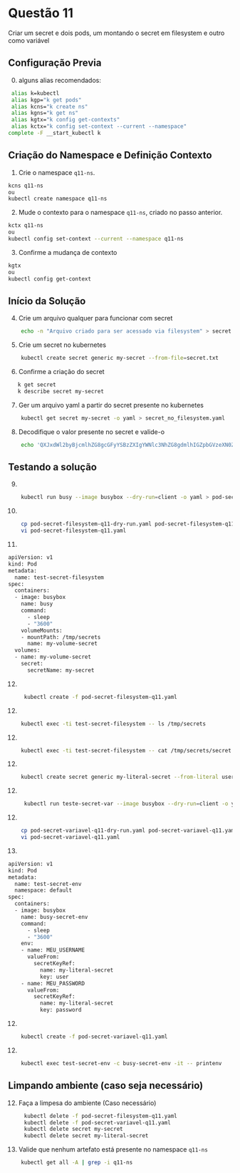 # Questão 11

Criar um secret e dois pods, um montando o secret em filesystem e outro como variável

## Configuração Previa
0. alguns alias recomendados:
```bash
 alias k=kubectl
 alias kgp="k get pods"
 alias kcns="k create ns"
 alias kgns="k get ns"
 alias kgtx="k config get-contexts"
 alias kctx="k config set-context --current --namespace"
complete -F __start_kubectl k
```

## Criação do Namespace e Definição Contexto 
1. Crie o namespace `q11-ns`.
```bash
kcns q11-ns
ou
kubectl create namespace q11-ns
```
2. Mude o contexto para o namespace `q11-ns`, criado no passo anterior.
```bash
kctx q11-ns
ou
kubectl config set-context --current --namespace q11-ns
```
3. Confirme a mudança de contexto
```bash
kgtx
ou
kubectl config get-context
```

## Início da Solução
4. Crie um arquivo qualquer para funcionar com secret
```bash
    echo -n "Arquivo criado para ser acessado via filesystem" > secret.txt
```
5. Crie um secret no kubernetes
```bash
    kubectl create secret generic my-secret --from-file=secret.txt
```
6. Confirme a criação do secret 
```bash
   k get secret
   k describe secret my-secret
```
7. Ger um arquivo yaml a partir do secret presente no kubernetes
```bash
    kubectl get secret my-secret -o yaml > secret_no_filesystem.yaml
```
8. Decodifique o valor presente no secret e valide-o
```bash
    echo 'QXJxdWl2byBjcmlhZG8gcGFyYSBzZXIgYWNlc3NhZG8gdmlhIGZpbGVzeXN0ZW0=' | base64 --decode 
```   

## Testando a solução
9. 
```bash
    kubectl run busy --image busybox --dry-run=client -o yaml > pod-secret-filesystem-q11-dry-run.yaml
```
10. 
```bash
    cp pod-secret-filesystem-q11-dry-run.yaml pod-secret-filesystem-q11.yaml
    vi pod-secret-filesystem-q11.yaml 
```
11. 
```bash
apiVersion: v1
kind: Pod
metadata:
  name: test-secret-filesystem
spec:
  containers:
  - image: busybox
    name: busy
    command:
      - sleep
      - "3600"
    volumeMounts:
    - mountPath: /tmp/secrets
      name: my-volume-secret
  volumes:
  - name: my-volume-secret
    secret:
      secretName: my-secret
```
12. 
```bash
     kubectl create -f pod-secret-filesystem-q11.yaml
```
12. 
```bash
    kubectl exec -ti test-secret-filesystem -- ls /tmp/secrets
```
12. 
```bash
    kubectl exec -ti test-secret-filesystem -- cat /tmp/secrets/secret.txt
```

12. 
```bash
    kubectl create secret generic my-literal-secret --from-literal user=pedrodevops --from-literal password=devops123# -o yaml > secret_na_variavel.yaml
```
12. 
```bash
     kubectl run teste-secret-var --image busybox --dry-run=client -o yaml > pod-secret-variavel-q11-dry-run.yaml
```
12. 
```bash
    cp pod-secret-variavel-q11-dry-run.yaml pod-secret-variavel-q11.yaml
    vi pod-secret-variavel-q11.yaml
```
13. 
```bash
apiVersion: v1
kind: Pod
metadata:
  name: test-secret-env
  namespace: default
spec:
  containers:
  - image: busybox
    name: busy-secret-env
    command:
      - sleep
      - "3600"
    env:
    - name: MEU_USERNAME
      valueFrom:
        secretKeyRef:
          name: my-literal-secret
          key: user
    - name: MEU_PASSWORD
      valueFrom:
        secretKeyRef:
          name: my-literal-secret
          key: password
```

12. 
```bash
    kubectl create -f pod-secret-variavel-q11.yaml
```
12. 
```bash
    kubectl exec test-secret-env -c busy-secret-env -it -- printenv
```

## Limpando ambiente (caso seja necessário)
12. Faça a limpesa do ambiente (Caso necessário)
```bash
     kubectl delete -f pod-secret-filesystem-q11.yaml
     kubectl delete -f pod-secret-variavel-q11.yaml
     kubectl delete secret my-secret
     kubectl delete secret my-literal-secret
```
13. Valide que nenhum artefato está presente no namespace `q11-ns`
```bash
    kubectl get all -A | grep -i q11-ns
```